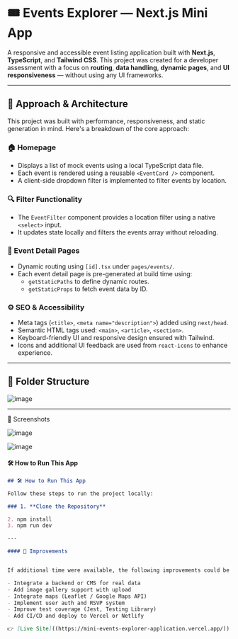 # 🎟️ Events Explorer — Next.js Mini App

A responsive and accessible event listing application built with **Next.js**, **TypeScript**, and **Tailwind CSS**. This project was created for a developer assessment with a focus on **routing**, **data handling**, **dynamic pages**, and **UI responsiveness** — without using any UI frameworks.

---

## 🧠 Approach & Architecture

This project was built with performance, responsiveness, and static generation in mind. Here's a breakdown of the core approach:

### 🏠 Homepage
- Displays a list of mock events using a local TypeScript data file.
- Each event is rendered using a reusable `<EventCard />` component.
- A client-side dropdown filter is implemented to filter events by location.

### 🔍 Filter Functionality
- The `EventFilter` component provides a location filter using a native `<select>` input.
- It updates state locally and filters the events array without reloading.

### 📄 Event Detail Pages
- Dynamic routing using `[id].tsx` under `pages/events/`.
- Each event detail page is pre-generated at build time using:
  - `getStaticPaths` to define dynamic routes.
  - `getStaticProps` to fetch event data by ID.

### ⚙️ SEO & Accessibility
- Meta tags (`<title>`, `<meta name="description">`) added using `next/head`.
- Semantic HTML tags used: `<main>`, `<article>`, `<section>`.
- Keyboard-friendly UI and responsive design ensured with Tailwind.
- Icons and additional UI feedback are used from `react-icons` to enhance experience.

---

## 📂 Folder Structure

![image](https://github.com/user-attachments/assets/994de5b4-68be-4ca7-af60-484df5c125dd)




---

📸 Screenshots

![image](https://github.com/user-attachments/assets/81c5487c-3351-4e35-aeec-116857c66adc)


![image](https://github.com/user-attachments/assets/73959d7f-3b9e-4eef-9ca9-1b924f124dad)



#### 🛠 How to Run This App

```md
## 🛠 How to Run This App

Follow these steps to run the project locally:

### 1. **Clone the Repository**

2. npm install
3. npm run dev

---

#### 🧠 Improvements 


If additional time were available, the following improvements could be made:

- Integrate a backend or CMS for real data
- Add image gallery support with upload
- Integrate maps (Leaflet / Google Maps API)
- Implement user auth and RSVP system
- Improve test coverage (Jest, Testing Library)
- Add CI/CD and deploy to Vercel or Netlify

👉 [Live Site]((https://mini-events-explorer-application.vercel.app/))
